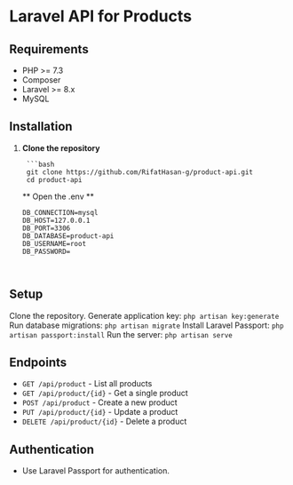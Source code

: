 # Laravel API for Products

## Requirements

-   PHP >= 7.3
-   Composer
-   Laravel >= 8.x
-   MySQL

## Installation

1.  **Clone the repository**

         ```bash
         git clone https://github.com/RifatHasan-g/product-api.git
         cd product-api

    ** Open the .env **

    ```
    DB_CONNECTION=mysql
    DB_HOST=127.0.0.1
    DB_PORT=3306
    DB_DATABASE=product-api
    DB_USERNAME=root
    DB_PASSWORD=



    ```

## Setup

Clone the repository.
Generate application key: `php artisan key:generate`
Run database migrations: `php artisan migrate`
Install Laravel Passport: `php artisan passport:install`
Run the server: `php artisan serve`

## Endpoints

-   `GET /api/product` - List all products
-   `GET /api/product/{id}` - Get a single product
-   `POST /api/product` - Create a new product
-   `PUT /api/product/{id}` - Update a product
-   `DELETE /api/product/{id}` - Delete a product

## Authentication

-   Use Laravel Passport for authentication.
